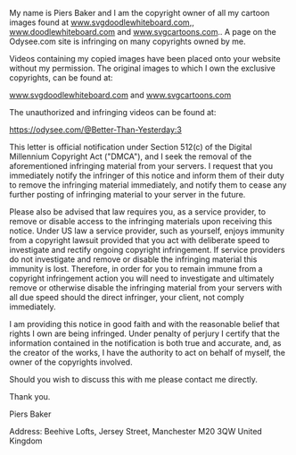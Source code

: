 My name is Piers Baker and I am the copyright owner of all my cartoon images found at www.svgdoodlewhiteboard.com,, www.doodlewhiteboard.com and www.svgcartoons.com.. A page on the Odysee.com site is infringing on many copyrights owned by me.

Videos containing my copied images have been placed onto your website without my permission. The original images to which I own the exclusive copyrights, can be found at:

www.svgdoodlewhiteboard.com and www.svgcartoons.com

The unauthorized and infringing videos can be found at:

https://odysee.com/@Better-Than-Yesterday:3

This letter is official notification under Section 512(c) of the Digital Millennium Copyright Act ("DMCA"), and I seek the removal of the aforementioned infringing material from your servers. I request that you immediately notify the infringer of this notice and inform them of their duty to remove the infringing material immediately, and notify them to cease any further posting of infringing material to your server in the future.

Please also be advised that law requires you, as a service provider, to remove or disable access to the infringing materials upon receiving this notice. Under US law a service provider, such as yourself, enjoys immunity from a copyright lawsuit provided that you act with deliberate speed to investigate and rectify ongoing copyright infringement. If service providers do not investigate and remove or disable the infringing material this immunity is lost. Therefore, in order for you to remain immune from a copyright infringement action you will need to investigate and ultimately remove or otherwise disable the infringing material from your servers with all due speed should the direct infringer, your client, not comply immediately.

I am providing this notice in good faith and with the reasonable belief that rights I own are being infringed. Under penalty of perjury I certify that the information contained in the notification is both true and accurate, and, as the creator of the works, I have the authority to act on behalf of myself, the owner of the copyrights involved.

Should you wish to discuss this with me please contact me directly.

Thank you.

Piers Baker

Address: Beehive Lofts, Jersey Street, Manchester M20 3QW United Kingdom
<personal information hidden>
